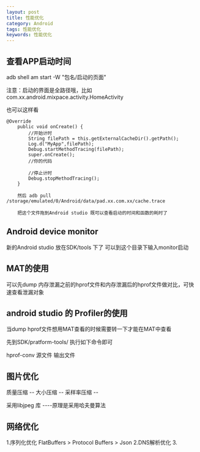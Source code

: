 ```yaml
---
layout: post
title: 性能优化
category: Android
tags: 性能优化
keywords: 性能优化
---
```



## 查看APP启动时间
 
adb shell am start -W "包名/启动的页面"

注意：启动的界面是全路径哦，比如com.xx.android.mixpace.activity.HomeActivity

也可以这样看
```
@Override
    public void onCreate() {
        //开始计时
        String filePath = this.getExternalCacheDir().getPath();
        Log.d("MyApp",filePath);
        Debug.startMethodTracing(filePath);
        super.onCreate();
        //你的代码

        //停止计时
        Debug.stopMethodTracing();
    }

    然后 adb pull /storage/emulated/0/Android/data/pad.xx.com.xx/cache.trace

    把这个文件拖到Android studio 既可以查看启动的时间和函数的耗时了

```

## Android device monitor 

新的Android studio 放在SDK/tools 下了  可以到这个目录下输入monitor启动


## MAT的使用

可以先dump 内存泄漏之前的hprof文件和内存泄漏后的hprof文件做对比，可快速查看泄漏对象


## android studio 的 Profiler的使用

当dump hprof文件想用MAT查看的时候需要转一下才能在MAT中查看

先到SDK/pratform-tools/ 执行如下命令即可

hprof-conv 源文件 输出文件

## 图片优化

质量压缩 -- 
大小压缩 --
采样率压缩 --

采用libjpeg 库  ----原理是采用哈夫曼算法


## 网络优化

1.序列化优化 FlatBuffers > Protocol Buffers > Json
2.DNS解析优化
3.
















